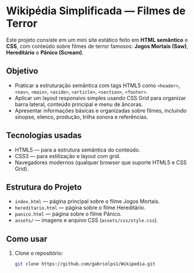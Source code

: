 # Wikipédia Simplificada — Filmes de Terror

Este projeto consiste em um mini site estático feito em **HTML semântico** e **CSS**, com conteúdo sobre filmes de terror famosos: **Jogos Mortais (Saw)**, **Hereditário** e **Pânico (Scream)**.

## Objetivo

- Praticar a estruturação semântica com tags HTML5 como `<header>`, `<nav>`, `<main>`, `<aside>`, `<article>`, `<section>`, `<footer>`.
- Aplicar um layout responsivo simples usando CSS Grid para organizar barra lateral, conteúdo principal e menu de âncoras.
- Apresentar informações básicas e organizadas sobre filmes, incluindo sinopse, elenco, produção, trilha sonora e referências.

## Tecnologias usadas

- HTML5 — para a estrutura semântica do conteúdo.
- CSS3 — para estilização e layout com grid.
- Navegadores modernos (qualquer browser que suporte HTML5 e CSS Grid).

## Estrutura do Projeto

- `index.html` — página principal sobre o filme Jogos Mortais.
- `hereditario.html` — página sobre o filme Hereditário.
- `panico.html` — página sobre o filme Pânico.
- `assets/` — imagens e arquivo CSS (`assets/css/style.css`).

## Como usar

1. Clone o repositório:

   ```bash
   git clone https://github.com/gabrielps1/Wikipedia.git
